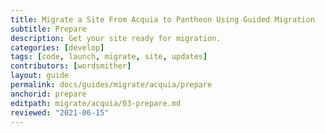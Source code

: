 ```yaml
---
title: Migrate a Site From Acquia to Pantheon Using Guided Migration
subtitle: Prepare
description: Get your site ready for migration.
categories: [develop]
tags: [code, launch, migrate, site, updates]
contributors: [wordsmither]
layout: guide
permalink: docs/guides/migrate/acquia/prepare
anchorid: prepare
editpath: migrate/acquia/03-prepare.md
reviewed: "2021-06-15"
---
```


<Partial file="migrate/prepare.md" />
<Partial file="migrate/prepare-acquia.md" />